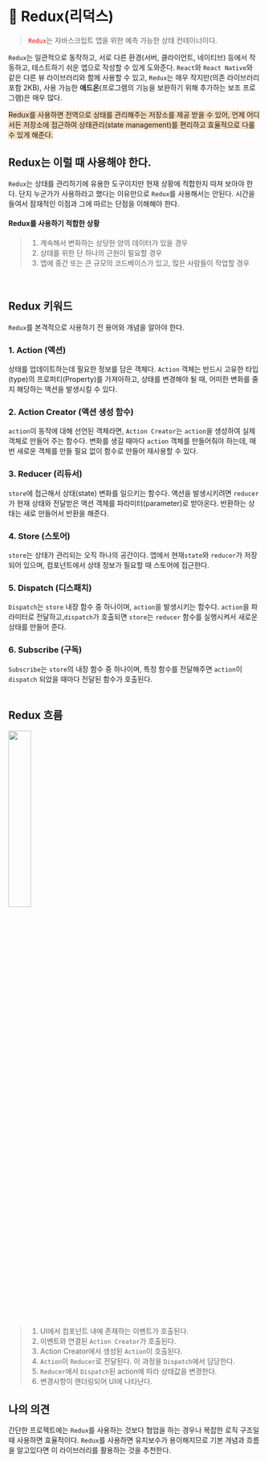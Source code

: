 # 🙈 Redux(리덕스)

> <span style="color: red">`Redux`</span>는 자바스크립트 앱을 위한 예측 가능한 상태 컨테이너이다.

`Redux`는 일관적으로 동작하고, 서로 다른 환경(서버, 클라이언트, 네이티브) 등에서 작동하고, 테스트하기 쉬운 앱으로 작성할 수 있게 도와준다.
`React`와 `React Native`와 같은 다른 뷰 라이브러리와 함께 사용할 수 있고, `Redux`는 매우 작지만(의존 라이브러리 포함 2KB), 사용 가능한 **애드온**(프로그램의 기능을 보완하기 위해 추가하는 보조 프로그램)은 매우 많다.

<span style="background-color: #F7DDBE">Redux를 사용하면 전역으로 상태를 관리해주는 저장소를 제공 받을 수 있어, 언제 어디서든 저장소에 접근하여 상태관리(state management)를 편리하고 효율적으로 다룰 수 있게 해준다.</span>

## Redux는 이럴 때 사용해야 한다.

`Redux`는 상태를 관리하기에 유용한 도구이지만 현재 상황에 적합한지 따져 보아야 한다.
단지 누군가가 사용하라고 했다는 이유만으로 `Redux`를 사용해서는 안된다. 시간을 들여서 잠재적인 이점과 그에 따르는 단점을 이해해야 한다.

#### Redux를 사용하기 적합한 상황

> 1. 계속해서 변화하는 상당한 양의 데이터가 있을 경우
> 2. 상태를 위한 단 하나의 근원이 필요할 경우
> 3. 앱에 중간 또는 큰 규모의 코드베이스가 있고, 많은 사람들이 작업할 경우

<br>

## Redux 키워드

`Redux`를 본격적으로 사용하기 전 용어와 개념을 알아야 한다.

### 1. Action (액션)

상태를 업데이트하는데 필요한 정보를 담은 객체다.
`Action` 객체는 반드시 고유한 타입(type)의 프로퍼티(Property)를 가져아하고, 상태를 변경해야 될 때, 어떠한 변화를 줄지 해당하는 액션을 발생시킬 수 있다.

### 2. Action Creator (액션 생성 함수)

`action`이 동작에 대해 선언된 객체라면, `Action Creator`는 `action`을 생성하여 실제 객체로 만들어 주는 함수다.
변화를 생길 때마다 `action` 객체를 만들어줘야 하는데, 매번 새로운 객체를 만들 필요 없이 함수로 만들어 재사용할 수 있다.

### 3. Reducer (리듀서)

`store`에 접근해서 상태(state) 변화를 일으키는 함수다.
액션을 발생시키려면 `reducer`가 현재 상태와 전달받은 액션 객체를 파라미터(parameter)로 받아온다. 반환하는 상태는 새로 만들어서 반환을 해준다.

### 4. Store (스토어)

`store`는 상태가 관리되는 오직 하나의 공간이다.
앱에서 현재`state`와 `reducer`가 저장되어 있으며, 컴포넌트에서 상태 정보가 필요할 때 스토어에 접근한다.

### 5. Dispatch (디스패치)

`Dispatch`는 `store` 내장 함수 중 하나이며, `action`을 발생시키는 함수다.
`action`을 파라미터로 전달하고,`dispatch`가 호출되면 `store`는 `reducer` 함수를 실행시켜서 새로운 상태를 만들어 준다.

### 6. Subscribe (구독)

`Subscribe`는 `store`의 내장 함수 중 하나이며, 특정 함수를 전달해주면 `action`이 `dispatch` 되었을 때마다 전달된 함수가 호출된다.
<br><br>

## Redux 흐름

<img src="https://velog.velcdn.com/images/tlsl13/post/d537b15b-d1cd-4671-b761-4709581207a1/image.gif" width="30%" height="30%"/>

> 1. UI에서 컴포넌트 내에 존재하는 이벤트가 호출된다.
> 2. 이벤트와 연결된 `Action Creator`가 호출된다.
> 3. Action Creator에서 생성된 `Action`이 호출된다.
> 4. `Action`이 `Reducer`로 전달된다. 이 과정을 `Dispatch`에서 담당한다.
> 5. `Reducer`에서 `Dispatch`된 action에 따라 상태값을 변경한다.
> 6. 변경사항이 렌더링되어 UI에 나타난다.

## 나의 의견

간단한 프로젝트에는 `Redux`를 사용하는 것보다 협업을 하는 경우나 복잡한 로직 구조일 때 사용하면 효율적이다. `Redux`를 사용하면 유지보수가 용이해지므로 기본 개념과 흐름을 알고있다면 이 라이브러리를 활용하는 것을 추천한다.

>
